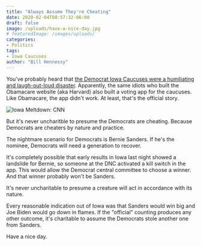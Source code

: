 ```yaml
---
title: "Always Assume They're Cheating"
date: 2020-02-04T08:57:32-06:00
draft: false
image: /uploads/have-a-nice-day.jpg
# featuredImage: /images/uploads/
categories:
- Politics
tags:
- Iowa Caucuses
author: "Bill Hennessy"
---
```


You've probably heard that [the Democrat Iowa Caucuses were a humiliating and laugh-out-loud disaster](https://www.thegatewaypundit.com/2020/02/omg-democrat-caucus-disaster-precinct-heads-told-to-take-pictures-of-caucus-results-text-to-manager-who-will-drive-it-to-hq-video/). Apparently, the same idiots who built the Obamacare website (aka Harvard) also built a voting app for the caucuses. Like Obamacare, the app didn't work. At least, that's the official story.

![Iowa Meltdown: CNN](/images/uploads/iowa_meltdown.png)

But it's never uncharitble to presume the Democrats are cheating. Because Democrats are cheaters by nature and practice. 

The nightmare scenario for Democrats is Bernie Sanders. If he's the nominee, Democrats will need a generation to recover. 

It's completely possible that early results in Iowa last night showed a landslide for Bernie, so someone at the DNC activated a kill switch in the app. This would allow the Democrat central committee to choose a winner. And that winner probably won't be Sanders. 

It's never uncharitable to presume a creature will act in accordance with its nature.

Every reasonable indication out of Iowa was that Sanders would win big and Joe Biden would go down in flames. If the "official" counting produces any other outcome, it's charitable to assume the Democrats stole another one from Sanders. 

Have a nice day. 
